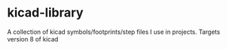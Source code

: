 # kicad-library
A collection of kicad symbols/footprints/step files I use in projects.
Targets version 8 of kicad